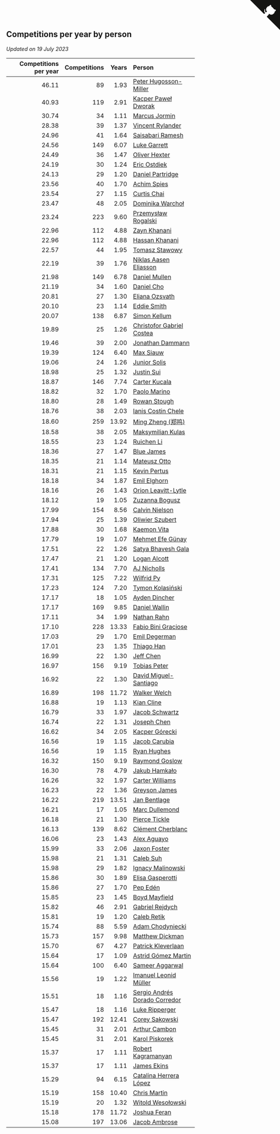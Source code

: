 ## Competitions per year by person

*Updated on 19 July 2023*

| Competitions per year | Competitions | Years | Person |
| ---: | ---: | ---: | :--- |
| 46.11 | 89 | 1.93 | [Peter Hugosson-Miller](https://www.worldcubeassociation.org/persons/2021HUGO01) |
| 40.93 | 119 | 2.91 | [Kacper Paweł Dworak](https://www.worldcubeassociation.org/persons/2020DWOR01) |
| 30.74 | 34 | 1.11 | [Marcus Jormin](https://www.worldcubeassociation.org/persons/2022JORM01) |
| 28.38 | 39 | 1.37 | [Vincent Rylander](https://www.worldcubeassociation.org/persons/2022RYLA01) |
| 24.96 | 41 | 1.64 | [Saisabari Ramesh](https://www.worldcubeassociation.org/persons/2021RAME01) |
| 24.56 | 149 | 6.07 | [Luke Garrett](https://www.worldcubeassociation.org/persons/2017GARR05) |
| 24.49 | 36 | 1.47 | [Oliver Hexter](https://www.worldcubeassociation.org/persons/2022HEXT01) |
| 24.19 | 30 | 1.24 | [Eric Ostdiek](https://www.worldcubeassociation.org/persons/2022OSTD01) |
| 24.13 | 29 | 1.20 | [Daniel Partridge](https://www.worldcubeassociation.org/persons/2022PART02) |
| 23.56 | 40 | 1.70 | [Achim Spies](https://www.worldcubeassociation.org/persons/2021SPIE01) |
| 23.54 | 27 | 1.15 | [Curtis Chai](https://www.worldcubeassociation.org/persons/2022CHAI02) |
| 23.47 | 48 | 2.05 | [Dominika Warchoł](https://www.worldcubeassociation.org/persons/2021WARC01) |
| 23.24 | 223 | 9.60 | [Przemysław Rogalski](https://www.worldcubeassociation.org/persons/2013ROGA02) |
| 22.96 | 112 | 4.88 | [Zayn Khanani](https://www.worldcubeassociation.org/persons/2018KHAN28) |
| 22.96 | 112 | 4.88 | [Hassan Khanani](https://www.worldcubeassociation.org/persons/2018KHAN26) |
| 22.57 | 44 | 1.95 | [Tomasz Stawowy](https://www.worldcubeassociation.org/persons/2021STAW01) |
| 22.19 | 39 | 1.76 | [Niklas Aasen Eliasson](https://www.worldcubeassociation.org/persons/2021ELIA01) |
| 21.98 | 149 | 6.78 | [Daniel Mullen](https://www.worldcubeassociation.org/persons/2016MULL04) |
| 21.19 | 34 | 1.60 | [Daniel Cho](https://www.worldcubeassociation.org/persons/2021CHOD01) |
| 20.81 | 27 | 1.30 | [Eliana Ozsvath](https://www.worldcubeassociation.org/persons/2022OZSV01) |
| 20.10 | 23 | 1.14 | [Eddie Smith](https://www.worldcubeassociation.org/persons/2022SMIT20) |
| 20.07 | 138 | 6.87 | [Simon Kellum](https://www.worldcubeassociation.org/persons/2016KELL12) |
| 19.89 | 25 | 1.26 | [Christofor Gabriel Costea](https://www.worldcubeassociation.org/persons/2022COST03) |
| 19.46 | 39 | 2.00 | [Jonathan Dammann](https://www.worldcubeassociation.org/persons/2021DAMM01) |
| 19.39 | 124 | 6.40 | [Max Siauw](https://www.worldcubeassociation.org/persons/2017SIAU02) |
| 19.06 | 24 | 1.26 | [Junior Solis](https://www.worldcubeassociation.org/persons/2022SOLI03) |
| 18.98 | 25 | 1.32 | [Justin Sui](https://www.worldcubeassociation.org/persons/2022SUIJ01) |
| 18.87 | 146 | 7.74 | [Carter Kucala](https://www.worldcubeassociation.org/persons/2015KUCA01) |
| 18.82 | 32 | 1.70 | [Paolo Marino](https://www.worldcubeassociation.org/persons/2021MARI04) |
| 18.80 | 28 | 1.49 | [Rowan Stough](https://www.worldcubeassociation.org/persons/2022STOU01) |
| 18.76 | 38 | 2.03 | [Ianis Costin Chele](https://www.worldcubeassociation.org/persons/2021CHEL01) |
| 18.60 | 259 | 13.92 | [Ming Zheng (郑鸣)](https://www.worldcubeassociation.org/persons/2009ZHEN11) |
| 18.58 | 38 | 2.05 | [Maksymilian Kulas](https://www.worldcubeassociation.org/persons/2021KULA02) |
| 18.55 | 23 | 1.24 | [Ruichen Li](https://www.worldcubeassociation.org/persons/2022LIRU02) |
| 18.36 | 27 | 1.47 | [Blue James](https://www.worldcubeassociation.org/persons/2022JAME01) |
| 18.35 | 21 | 1.14 | [Mateusz Otto](https://www.worldcubeassociation.org/persons/2022OTTO01) |
| 18.31 | 21 | 1.15 | [Kevin Pertus](https://www.worldcubeassociation.org/persons/2022PERT01) |
| 18.18 | 34 | 1.87 | [Emil Elghorn](https://www.worldcubeassociation.org/persons/2021ELGH01) |
| 18.16 | 26 | 1.43 | [Orion Leavitt-Lytle](https://www.worldcubeassociation.org/persons/2022LEAV01) |
| 18.12 | 19 | 1.05 | [Zuzanna Bogusz](https://www.worldcubeassociation.org/persons/2022BOGU01) |
| 17.99 | 154 | 8.56 | [Calvin Nielson](https://www.worldcubeassociation.org/persons/2014NIEL03) |
| 17.94 | 25 | 1.39 | [Oliwier Szubert](https://www.worldcubeassociation.org/persons/2022SZUB01) |
| 17.88 | 30 | 1.68 | [Kaemon Vita](https://www.worldcubeassociation.org/persons/2021VITA01) |
| 17.79 | 19 | 1.07 | [Mehmet Efe Günay](https://www.worldcubeassociation.org/persons/2022GUNA05) |
| 17.51 | 22 | 1.26 | [Satya Bhavesh Gala](https://www.worldcubeassociation.org/persons/2022GALA03) |
| 17.47 | 21 | 1.20 | [Logan Alcott](https://www.worldcubeassociation.org/persons/2022ALCO02) |
| 17.41 | 134 | 7.70 | [AJ Nicholls](https://www.worldcubeassociation.org/persons/2015NICH04) |
| 17.31 | 125 | 7.22 | [Wilfrid Py](https://www.worldcubeassociation.org/persons/2016PYWI01) |
| 17.23 | 124 | 7.20 | [Tymon Kolasiński](https://www.worldcubeassociation.org/persons/2016KOLA02) |
| 17.17 | 18 | 1.05 | [Ayden Dincher](https://www.worldcubeassociation.org/persons/2022DINC01) |
| 17.17 | 169 | 9.85 | [Daniel Wallin](https://www.worldcubeassociation.org/persons/2013WALL03) |
| 17.11 | 34 | 1.99 | [Nathan Rahn](https://www.worldcubeassociation.org/persons/2021RAHN01) |
| 17.10 | 228 | 13.33 | [Fabio Bini Graciose](https://www.worldcubeassociation.org/persons/2010GRAC02) |
| 17.03 | 29 | 1.70 | [Emil Degerman](https://www.worldcubeassociation.org/persons/2021DEGE01) |
| 17.01 | 23 | 1.35 | [Thiago Han](https://www.worldcubeassociation.org/persons/2022HANT01) |
| 16.99 | 22 | 1.30 | [Jeff Chen](https://www.worldcubeassociation.org/persons/2022CHEN19) |
| 16.97 | 156 | 9.19 | [Tobias Peter](https://www.worldcubeassociation.org/persons/2014PETE03) |
| 16.92 | 22 | 1.30 | [David Miguel-Santiago](https://www.worldcubeassociation.org/persons/2022MIGU02) |
| 16.89 | 198 | 11.72 | [Walker Welch](https://www.worldcubeassociation.org/persons/2011WELC01) |
| 16.88 | 19 | 1.13 | [Kian Cline](https://www.worldcubeassociation.org/persons/2022CLIN01) |
| 16.79 | 33 | 1.97 | [Jacob Schwartz](https://www.worldcubeassociation.org/persons/2021SCHW01) |
| 16.74 | 22 | 1.31 | [Joseph Chen](https://www.worldcubeassociation.org/persons/2022CHEN16) |
| 16.62 | 34 | 2.05 | [Kacper Górecki](https://www.worldcubeassociation.org/persons/2021GORE01) |
| 16.56 | 19 | 1.15 | [Jacob Carubia](https://www.worldcubeassociation.org/persons/2022CARU02) |
| 16.56 | 19 | 1.15 | [Ryan Hughes](https://www.worldcubeassociation.org/persons/2022HUGH04) |
| 16.32 | 150 | 9.19 | [Raymond Goslow](https://www.worldcubeassociation.org/persons/2014GOSL01) |
| 16.30 | 78 | 4.79 | [Jakub Hamkało](https://www.worldcubeassociation.org/persons/2018HAMK01) |
| 16.26 | 32 | 1.97 | [Carter Williams](https://www.worldcubeassociation.org/persons/2021WILL06) |
| 16.23 | 22 | 1.36 | [Greyson James](https://www.worldcubeassociation.org/persons/2022JAME02) |
| 16.22 | 219 | 13.51 | [Jan Bentlage](https://www.worldcubeassociation.org/persons/2010BENT01) |
| 16.21 | 17 | 1.05 | [Marc Dullemond](https://www.worldcubeassociation.org/persons/2022DULL01) |
| 16.18 | 21 | 1.30 | [Pierce Tickle](https://www.worldcubeassociation.org/persons/2022TICK01) |
| 16.13 | 139 | 8.62 | [Clément Cherblanc](https://www.worldcubeassociation.org/persons/2014CHER05) |
| 16.06 | 23 | 1.43 | [Alex Aguayo](https://www.worldcubeassociation.org/persons/2022AGUA01) |
| 15.99 | 33 | 2.06 | [Jaxon Foster](https://www.worldcubeassociation.org/persons/2021FOST01) |
| 15.98 | 21 | 1.31 | [Caleb Suh](https://www.worldcubeassociation.org/persons/2022SUHC01) |
| 15.98 | 29 | 1.82 | [Ignacy Malinowski](https://www.worldcubeassociation.org/persons/2021MALI02) |
| 15.86 | 30 | 1.89 | [Elisa Gasperotti](https://www.worldcubeassociation.org/persons/2021GASP01) |
| 15.86 | 27 | 1.70 | [Pep Edén](https://www.worldcubeassociation.org/persons/2021EDEN01) |
| 15.85 | 23 | 1.45 | [Boyd Mayfield](https://www.worldcubeassociation.org/persons/2022MAYF01) |
| 15.82 | 46 | 2.91 | [Gabriel Rejdych](https://www.worldcubeassociation.org/persons/2020REJD01) |
| 15.81 | 19 | 1.20 | [Caleb Retik](https://www.worldcubeassociation.org/persons/2022RETI01) |
| 15.74 | 88 | 5.59 | [Adam Chodyniecki](https://www.worldcubeassociation.org/persons/2017CHOD02) |
| 15.73 | 157 | 9.98 | [Matthew Dickman](https://www.worldcubeassociation.org/persons/2013DICK01) |
| 15.70 | 67 | 4.27 | [Patrick Kleverlaan](https://www.worldcubeassociation.org/persons/2019KLEV01) |
| 15.64 | 17 | 1.09 | [Astrid Gómez Martin](https://www.worldcubeassociation.org/persons/2022MART26) |
| 15.64 | 100 | 6.40 | [Sameer Aggarwal](https://www.worldcubeassociation.org/persons/2017AGGA01) |
| 15.56 | 19 | 1.22 | [Imanuel Leonid Müller](https://www.worldcubeassociation.org/persons/2022MULL02) |
| 15.51 | 18 | 1.16 | [Sergio Andrés Dorado Corredor](https://www.worldcubeassociation.org/persons/2022CORR05) |
| 15.47 | 18 | 1.16 | [Luke Ripperger](https://www.worldcubeassociation.org/persons/2022RIPP01) |
| 15.47 | 192 | 12.41 | [Corey Sakowski](https://www.worldcubeassociation.org/persons/2011SAKO01) |
| 15.45 | 31 | 2.01 | [Arthur Cambon](https://www.worldcubeassociation.org/persons/2021CAMB01) |
| 15.45 | 31 | 2.01 | [Karol Piskorek](https://www.worldcubeassociation.org/persons/2021PISK01) |
| 15.37 | 17 | 1.11 | [Robert Kagramanyan](https://www.worldcubeassociation.org/persons/2022KAGR01) |
| 15.37 | 17 | 1.11 | [James Ekins](https://www.worldcubeassociation.org/persons/2022EKIN01) |
| 15.29 | 94 | 6.15 | [Catalina Herrera López](https://www.worldcubeassociation.org/persons/2017LOPE31) |
| 15.19 | 158 | 10.40 | [Chris Martin](https://www.worldcubeassociation.org/persons/2013MART03) |
| 15.19 | 20 | 1.32 | [Witold Wesołowski](https://www.worldcubeassociation.org/persons/2022WESO01) |
| 15.18 | 178 | 11.72 | [Joshua Feran](https://www.worldcubeassociation.org/persons/2011FERA01) |
| 15.08 | 197 | 13.06 | [Jacob Ambrose](https://www.worldcubeassociation.org/persons/2010AMBR01) |


<a href="https://github.com/jonatanklosko/wca_statistics" class="github-corner" aria-label="View source on Github"><svg width="80" height="80" viewBox="0 0 250 250" style="fill:#151513; color:#fff; position: absolute; top: 0; border: 0; right: 0;" aria-hidden="true"><path d="M0,0 L115,115 L130,115 L142,142 L250,250 L250,0 Z"></path><path d="M128.3,109.0 C113.8,99.7 119.0,89.6 119.0,89.6 C122.0,82.7 120.5,78.6 120.5,78.6 C119.2,72.0 123.4,76.3 123.4,76.3 C127.3,80.9 125.5,87.3 125.5,87.3 C122.9,97.6 130.6,101.9 134.4,103.2" fill="currentColor" style="transform-origin: 130px 106px;" class="octo-arm"></path><path d="M115.0,115.0 C114.9,115.1 118.7,116.5 119.8,115.4 L133.7,101.6 C136.9,99.2 139.9,98.4 142.2,98.6 C133.8,88.0 127.5,74.4 143.8,58.0 C148.5,53.4 154.0,51.2 159.7,51.0 C160.3,49.4 163.2,43.6 171.4,40.1 C171.4,40.1 176.1,42.5 178.8,56.2 C183.1,58.6 187.2,61.8 190.9,65.4 C194.5,69.0 197.7,73.2 200.1,77.6 C213.8,80.2 216.3,84.9 216.3,84.9 C212.7,93.1 206.9,96.0 205.4,96.6 C205.1,102.4 203.0,107.8 198.3,112.5 C181.9,128.9 168.3,122.5 157.7,114.1 C157.9,116.9 156.7,120.9 152.7,124.9 L141.0,136.5 C139.8,137.7 141.6,141.9 141.8,141.8 Z" fill="currentColor" class="octo-body"></path></svg></a><style>.github-corner:hover .octo-arm{animation:octocat-wave 560ms ease-in-out}@keyframes octocat-wave{0%,100%{transform:rotate(0)}20%,60%{transform:rotate(-25deg)}40%,80%{transform:rotate(10deg)}}@media (max-width:500px){.github-corner:hover .octo-arm{animation:none}.github-corner .octo-arm{animation:octocat-wave 560ms ease-in-out}}</style>
